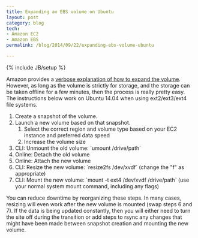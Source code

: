 ```yaml
---
title: Expanding an EBS volume on Ubuntu
layout: post
category: blog
tech:
- Amazon EC2
- Amazon EBS
permalink: /blog/2014/09/22/expanding-ebs-volume-ubuntu

---
```

{% include JB/setup %}
<div id="node-338" class="node node-blog node-promoted">
  <div class="content clearfix">
    <div class="field field-name-body field-type-text-with-summary field-label-hidden"><div class="field-items"><div class="field-item even"><p>Amazon provides a <a href="http://docs.aws.amazon.com/AWSEC2/latest/UserGuide/ebs-expand-volume.html">verbose explanation of how to expand the volume</a>. However, as long as the volume is strictly for storage, and the storage can be taken offline for a few minutes, then the process is really pretty easy. The instructions below work on Ubuntu 14.04 when using ext2/ext3/ext4 file systems.</p>
<!--break-->
<ol><li>
		Create a snapshot of the volume.</li>
	<li>
		Launch a new volume based on that snapshot.
		<ol><li>
				Select the correct region and volume type based on your EC2 instance and preferred data speed</li>
			<li>
				Increase the volume size</li>
		</ol></li>
	<li>
		CLI: Unmount the old volume: `umount /drive/path`</li>
	<li>
		Online: Detach the old volume</li>
	<li>
		Online: Attach the new volume</li>
	<li>
		CLI: Resize the new volume: `resize2fs /dev/xvdf` (change the "f" as appropriate)</li>
	<li>
		CLI: Mount the new volume: `mount -t ext4 /dev/xvdf /drive/path` (use your normal system mount command, including any flags)</li>
</ol><p>You can reduce downtime by reorganizing these steps. In many cases, resizing will even work after the new volume is mounted (swap steps 6 and 7). If the data is being updated constantly, then you will either need to turn the site off during the transition or add steps to rsync any changes that might have been made between snapshot creation and mounting the new volume.</p>
</div></div></div>  </div>
</div>
